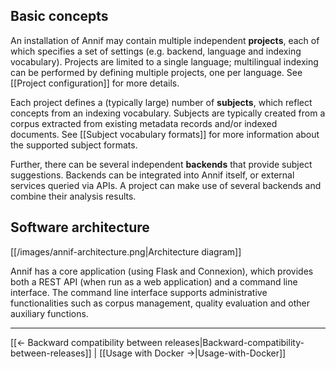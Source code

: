 ## Basic concepts

An installation of Annif may contain multiple independent **projects**, each
of which specifies a set of settings (e.g. backend, language and indexing
vocabulary). Projects are limited to a single language; multilingual
indexing can be performed by defining multiple projects, one per language.
See [[Project configuration]] for more details.

Each project defines a (typically large) number of **subjects**, which
reflect concepts from an indexing vocabulary. Subjects are typically created
from a corpus extracted from existing metadata records and/or indexed
documents. See [[Subject vocabulary formats]] for more information about the
supported subject formats.

Further, there can be several independent **backends** that provide subject suggestions. Backends can be integrated into Annif itself, or external services queried via APIs. A project can make use of several backends and combine their analysis results.

## Software architecture

[[/images/annif-architecture.png|Architecture diagram]]

Annif has a core application (using Flask and Connexion), which provides both a REST API (when run as a web application) and a command line interface. The command line interface supports administrative functionalities such as corpus management, quality evaluation and other auxiliary functions.

---
[[← Backward compatibility between releases|Backward-compatibility-between-releases]] | [[Usage with Docker →|Usage-with-Docker]]